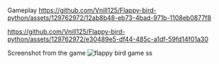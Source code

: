 Gameplay
https://github.com/Vnill125/Flappy-bird-python/assets/129762972/12ab8b48-eb73-4bad-971b-1108eb0877f8



https://github.com/Vnill125/Flappy-bird-python/assets/129762972/e30489e5-df44-485c-a1df-59fd14f01a30


Screenshot from the game
![flappy bird game ss](https://user-images.githubusercontent.com/129762972/236937156-be9ccb15-bd0a-4b66-917c-da9fc8d8259a.png)

